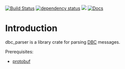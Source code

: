 [![Build Status](https://github.com/kevherro/dbc_parser/workflows/CI/badge.svg)](https://github.com/kevherro/dbc_parser/actions)
[![dependency status](https://deps.rs/repo/github/kevherro/dbc_parser/status.svg)](https://deps.rs/repo/github/kevherro/dbc_parser)
[![](https://img.shields.io/crates/v/dbc_parser.svg)](https://crates.io/crates/dbc_parser)
[![Docs](https://docs.rs/dbc_parser/badge.svg)](https://docs.rs/dbc_parser)

# Introduction

dbc_parser is a library crate for parsing [DBC](http://socialledge.com/sjsu/index.php/DBC_Format) messages.

Prerequisites:

- [protobuf](https://github.com/protocolbuffers/protobuf)
